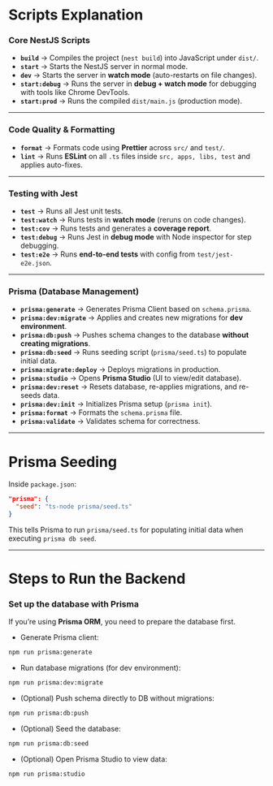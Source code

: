 # Scripts Explanation

### **Core NestJS Scripts**

* **`build`** → Compiles the project (`nest build`) into JavaScript under `dist/`.
* **`start`** → Starts the NestJS server in normal mode.
* **`dev`** → Starts the server in **watch mode** (auto-restarts on file changes).
* **`start:debug`** → Runs the server in **debug + watch mode** for debugging with tools like Chrome DevTools.
* **`start:prod`** → Runs the compiled `dist/main.js` (production mode).

---

### **Code Quality & Formatting**

* **`format`** → Formats code using **Prettier** across `src/` and `test/`.
* **`lint`** → Runs **ESLint** on all `.ts` files inside `src, apps, libs, test` and applies auto-fixes.

---

### **Testing with Jest**

* **`test`** → Runs all Jest unit tests.
* **`test:watch`** → Runs tests in **watch mode** (reruns on code changes).
* **`test:cov`** → Runs tests and generates a **coverage report**.
* **`test:debug`** → Runs Jest in **debug mode** with Node inspector for step debugging.
* **`test:e2e`** → Runs **end-to-end tests** with config from `test/jest-e2e.json`.

---

### **Prisma (Database Management)**

* **`prisma:generate`** → Generates Prisma Client based on `schema.prisma`.
* **`prisma:dev:migrate`** → Applies and creates new migrations for **dev environment**.
* **`prisma:db:push`** → Pushes schema changes to the database **without creating migrations**.
* **`prisma:db:seed`** → Runs seeding script (`prisma/seed.ts`) to populate initial data.
* **`prisma:migrate:deploy`** → Deploys migrations in production.
* **`prisma:studio`** → Opens **Prisma Studio** (UI to view/edit database).
* **`prisma:dev:reset`** → Resets database, re-applies migrations, and re-seeds data.
* **`prisma:dev:init`** → Initializes Prisma setup (`prisma init`).
* **`prisma:format`** → Formats the `schema.prisma` file.
* **`prisma:validate`** → Validates schema for correctness.

---

# Prisma Seeding

Inside `package.json`:

```json
"prisma": {
  "seed": "ts-node prisma/seed.ts"
}
```

This tells Prisma to run `prisma/seed.ts` for populating initial data when executing `prisma db seed`.

---

# Steps to Run the Backend

### **Set up the database with Prisma**

If you’re using **Prisma ORM**, you need to prepare the database first.

* Generate Prisma client:

```bash
npm run prisma:generate
```

* Run database migrations (for dev environment):

```bash
npm run prisma:dev:migrate
```

* (Optional) Push schema directly to DB without migrations:

```bash
npm run prisma:db:push
```

* (Optional) Seed the database:

```bash
npm run prisma:db:seed
```

* (Optional) Open Prisma Studio to view data:

```bash
npm run prisma:studio
```
